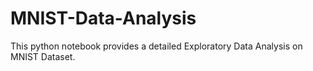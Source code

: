 # MNIST-Data-Analysis
This python notebook provides a detailed Exploratory Data Analysis on MNIST Dataset. 
